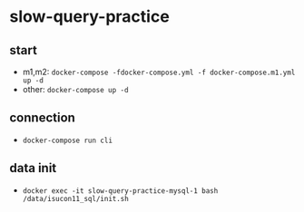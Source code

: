 # slow-query-practice

## start

* m1,m2: `docker-compose -fdocker-compose.yml -f docker-compose.m1.yml up -d`
* other: `docker-compose up -d`

## connection

* `docker-compose run cli`

## data init

* `docker exec -it slow-query-practice-mysql-1 bash /data/isucon11_sql/init.sh`
